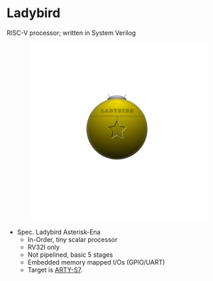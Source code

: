 # Ladybird

RISC-V processor; written in System Verilog

<div align="center"><img src="img/ladybird.png" width=400 /></div>

* Spec. Ladybird Asterisk-Ena
  * In-Order, tiny scalar processor
  * RV32I only
  * Not pipelined, basic 5 stages
  * Embedded memory mapped I/Os (GPIO/UART)
  * Target is [ARTY-S7](https://digilent.com/reference/programmable-logic/arty-s7/start).
